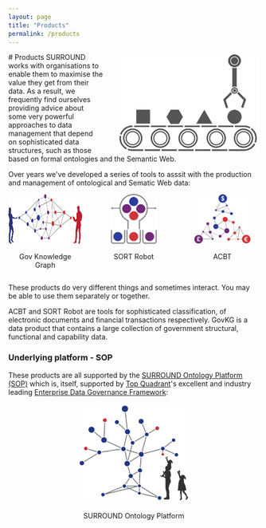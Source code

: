 ```yaml
---
layout: page
title: "Products"
permalink: /products
---
```

<img src="images/icon-products.png" alt="Products icon" style="height:200px; float:right; background-color: white; margin-left:30px;" />
# Products
SURROUND works with organisations to enable them to maximise the value they get from their data. As a result, we frequently find ourselves providing advice about some very powerful approaches to data management that depend on sophisticated data structures, such as those based on formal ontologies and the Semantic Web. 

Over years we've developed a series of tools to asssit with the production and management of ontological and Sematic Web data:

<style>
    .gcontentitems {
        display: grid;
        grid-column-gap: 30px;
        grid-template-columns: 1fr 1fr 1fr;
        justify-items: center;
    }
    .gcontentitems > div {
        text-align: center;
    }
</style>
<div class="gcontentitems">
    <div style="grid-column:1;">
        <a href="/sop">
            <img src="images/icon-govkg.png" alt="GovKG Icon" style="height:100px;" />
        </a>
        <p>Gov Knowledge Graph</p>
    </div>
    <div style="grid-column:2;">
        <a href="/sop">
            <img src="images/icon-sort.png" alt="SORT Icon" style="height:100px;" />
        </a>
        <p>SORT Robot</p>
    </div>
    <div style="grid-column:3;">
        <a href="/sop">
            <img src="images/icon-acbt.png" alt="ACBT Icon" style="height:100px;" />
        </a>
        <p>ACBT</p>
    </div>         
</div>

These products do very different things and sometimes interact. You may be able to use them separately or together.

ACBT and SORT Robot are tools for sophisticated classification, of electronic documents and financial transactions respectively. GovKG is a data product that contains a large collection of government structural, functional and capability data.

### Underlying platform - SOP

These products are all supported by the [SURROUND Ontology Platform (SOP)](/sop) which is, itself, supported by [Top Quadrant](https://www.topquadrant.com/)'s excellent and industry leading [Enterprise Data Governance Framework](https://www.topquadrant.com/products/topbraid-enterprise-data-governance/):

<div style="text-align:center;">
    <a href="/sop">
        <img src="images/icon-sop.png" alt="SOP Icon" style="height:200px;" />
    </a>
    <p>SURROUND Ontology Platform</p>
</div>